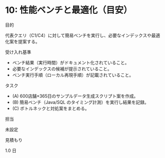 # 10: 性能ベンチと最適化（目安）

目的

代表クエリ（C1/C4）に対して簡易ベンチを実行し、必要なインデックスや最適化案を提案する。

受け入れ基準

- ベンチ結果（実行時間）がドキュメント化されていること。
- 必要なインデックスの候補が提示されていること。
- ベンチ実行手順（ローカル再現手順）が記載されていること。

タスク

- (A) 600店舗×365日のサンプルデータ生成スクリプト案を作成。
- (B) 簡易ベンチ（Java/SQL のタイミング計測）を実行し結果を記録。
- (C) ボトルネックと対処案をまとめる。

担当

未設定

見積もり

1.0 日